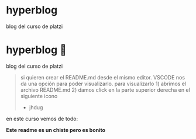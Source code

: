 # hyperblog
blog del curso de platzi

# hyperblog 🥳
blog del curso de platzi
>si quieren crear el README.md desde el mismo editor. VSCODE nos da una opción para poder visualizarlo.
para visualizarlo 1) abrimos el archivo README.md 2) damos click en la parte superior derecha en el siguiente icono
> - jhdug

en este curso vemos de todo:

**Este readme es un chiste pero es bonito**
